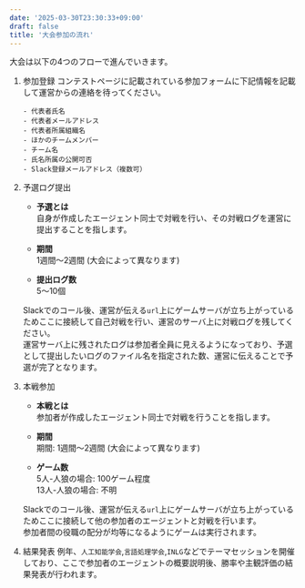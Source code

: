 ```yaml
---
date: '2025-03-30T23:30:33+09:00'
draft: false
title: '大会参加の流れ'
---
```


大会は以下の4つのフローで進んでいきます。

1. 参加登録
    コンテストページに記載されている参加フォームに下記情報を記載して運営からの連絡を待ってください。

    ```text
    - 代表者氏名
    - 代表者メールアドレス
    - 代表者所属組織名
    - ほかのチームメンバー
    - チーム名
    - 氏名所属の公開可否
    - Slack登録メールアドレス（複数可）
    ```

1. 予選ログ提出
    - **予選とは** \
    自身が作成したエージェント同士で対戦を行い、その対戦ログを運営に提出することを指します。

    - **期間** \
    1週間〜2週間 (大会によって異なります)

    - **提出ログ数** \
    5〜10個

    Slackでのコール後、運営が伝える`url`上にゲームサーバが立ち上がっているためここに接続して自己対戦を行い、運営のサーバ上に対戦ログを残してください。 \
    運営サーバ上に残されたログは参加者全員に見えるようになっており、予選として提出したいログのファイル名を指定された数、運営に伝えることで予選が完了となります。
1. 本戦参加
    - **本戦とは** \
    参加者が作成したエージェント同士で対戦を行うことを指します。

    - **期間** \
    期間: 1週間〜2週間 (大会によって異なります)

    - **ゲーム数** \
    5人-人狼の場合: 100ゲーム程度 \
    13人-人狼の場合: 不明

    Slackでのコール後、運営が伝える`url`上にゲームサーバが立ち上がっているためここに接続して他の参加者のエージェントと対戦を行います。 \
    参加者間の役職の配分が均等になるようにゲームは実行されます。
1. 結果発表
    例年、`人工知能学会`,`言語処理学会`,`INLG`などでテーマセッションを開催しており、ここで参加者のエージェントの概要説明後、勝率や主観評価の結果発表が行われます。
